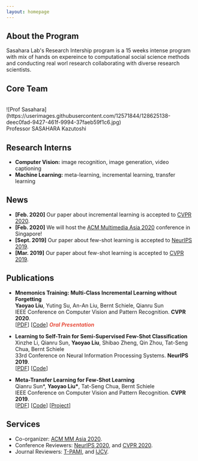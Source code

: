 ```yaml
---
layout: homepage
---
```


## About the Program 

Sasahara Lab's Research Intership program is a 15 weeks intense program with mix of hands on expereince to computational social science methods and conducting real worl research collaborating with diverse research scientists. 

## Core Team
<br>
![Prof Sasahara](https://userimages.githubusercontent.com/12571844/128625138-deec0fad-9427-461f-9994-37faeb59f1c6.jpg) 
</br>
Professor SASAHARA Kazutoshi 



## Research Interns 

- **Computer Vision:** image recognition, image generation, video captioning
- **Machine Learning:** meta-learning, incremental learning, transfer learning

## News

- **[Feb. 2020]** Our paper about incremental learning is accepted to [CVPR 2020](http://cvpr2020.thecvf.com/).
- **[Feb. 2020]** We will host the [ACM Multimedia Asia 2020](https://mmasia2020.org/) conference in Singapore!
- **[Sept. 2019]** Our paper about few-shot learning is accepted to [NeurIPS 2019](https://nips.cc/Conferences/2019).
- **[Mar. 2019]** Our paper about few-shot learning is accepted to [CVPR 2019](http://cvpr2019.thecvf.com/).

## Publications

- **Mnemonics Training: Multi-Class Incremental Learning without Forgetting**
  <br>
  **Yaoyao Liu**, Yuting Su, An-An Liu, Bernt Schiele, Qianru Sun
  <br>
  IEEE Conference on Computer Vision and Pattern Recognition. **CVPR 2020**.
  <br>
  [[PDF](https://arxiv.org/pdf/2002.10211.pdf)] [[Code](https://github.com/yaoyao-liu/mnemonics)] <strong><i style="color:#e74d3c">Oral Presentation</i></strong>

- **Learning to Self-Train for Semi-Supervised Few-Shot Classification**
  <br>
  Xinzhe Li, Qianru Sun, **Yaoyao Liu**, Shibao Zheng, Qin Zhou, Tat-Seng Chua, Bernt Schiele
  <br>
  33rd Conference on Neural Information Processing Systems. **NeurIPS 2019**.
  <br>
  [[PDF](http://papers.nips.cc/paper/9216-learning-to-self-train-for-semi-supervised-few-shot-classification.pdf)] [[Code](https://github.com/xinzheli1217/learning-to-self-train)]

- **Meta-Transfer Learning for Few-Shot Learning**
  <br>
  Qianru Sun\*, **Yaoyao Liu\***, Tat-Seng Chua, Bernt Schiele
  <br>
  IEEE Conference on Computer Vision and Pattern Recognition. **CVPR 2019**.
  <br>
  [[PDF](http://openaccess.thecvf.com/content_CVPR_2019/papers/Sun_Meta-Transfer_Learning_for_Few-Shot_Learning_CVPR_2019_paper.pdf)] [[Code](https://github.com/yaoyao-liu/meta-transfer-learning)] [[Project](https://mtl.yyliu.net/)]

## Services

- Co-organizer: [ACM MM Asia 2020](https://mmasia2020.org/).
- Conference Reviewers: [NeurIPS 2020](https://neurips.cc/Conferences/2020), and [CVPR 2020](http://cvpr2020.thecvf.com/).
- Journal Reviewers: [T-PAMI](https://ieeexplore.ieee.org/xpl/RecentIssue.jsp?punumber=34), and [IJCV](https://www.springer.com/journal/11263).

